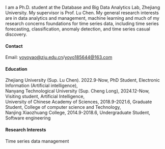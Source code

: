 
I am a Ph.D. student at the Database and Big Data Analytics Lab, Zhejiang University. My supervisor is Prof. Lu Chen. My general research interests are in data analytics and management, machine learning and much of my research concerns foundations for time series data, including time series forecasting, classification, anomaly detection, and time series casual discovery.
#### Contact

Email: yoyoyao@zju.edu.cn/yoyo185644@163.com

#### Education
Zhejiang University (Sup. Lu Chen). 2022.9-Now, PhD Student, Electronic Information (Artificial intelligence), \
Nanyang  Technological University (Sup. Cheng Long), 2024.12-Now, Visiting student, Artificial Intelligence, \
University of Chinese Academy of Sciences, 2018.9-2021.6, Graduate Student, College of computer science and Technology, \
Nanjing Xiaozhuang College, 2014.9-2018.6, Undergraduate Student, Software engineering

#### Research Interests
Time series data management

